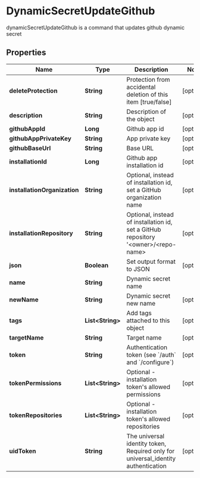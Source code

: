 

# DynamicSecretUpdateGithub

dynamicSecretUpdateGithub is a command that updates github dynamic secret

## Properties

Name | Type | Description | Notes
------------ | ------------- | ------------- | -------------
**deleteProtection** | **String** | Protection from accidental deletion of this item [true/false] |  [optional]
**description** | **String** | Description of the object |  [optional]
**githubAppId** | **Long** | Github app id |  [optional]
**githubAppPrivateKey** | **String** | App private key |  [optional]
**githubBaseUrl** | **String** | Base URL |  [optional]
**installationId** | **Long** | Github app installation id |  [optional]
**installationOrganization** | **String** | Optional, instead of installation id, set a GitHub organization name |  [optional]
**installationRepository** | **String** | Optional, instead of installation id, set a GitHub repository &#39;&lt;owner&gt;/&lt;repo-name&gt; |  [optional]
**json** | **Boolean** | Set output format to JSON |  [optional]
**name** | **String** | Dynamic secret name | 
**newName** | **String** | Dynamic secret new name |  [optional]
**tags** | **List&lt;String&gt;** | Add tags attached to this object |  [optional]
**targetName** | **String** | Target name |  [optional]
**token** | **String** | Authentication token (see &#x60;/auth&#x60; and &#x60;/configure&#x60;) |  [optional]
**tokenPermissions** | **List&lt;String&gt;** | Optional - installation token&#39;s allowed permissions |  [optional]
**tokenRepositories** | **List&lt;String&gt;** | Optional - installation token&#39;s allowed repositories |  [optional]
**uidToken** | **String** | The universal identity token, Required only for universal_identity authentication |  [optional]



